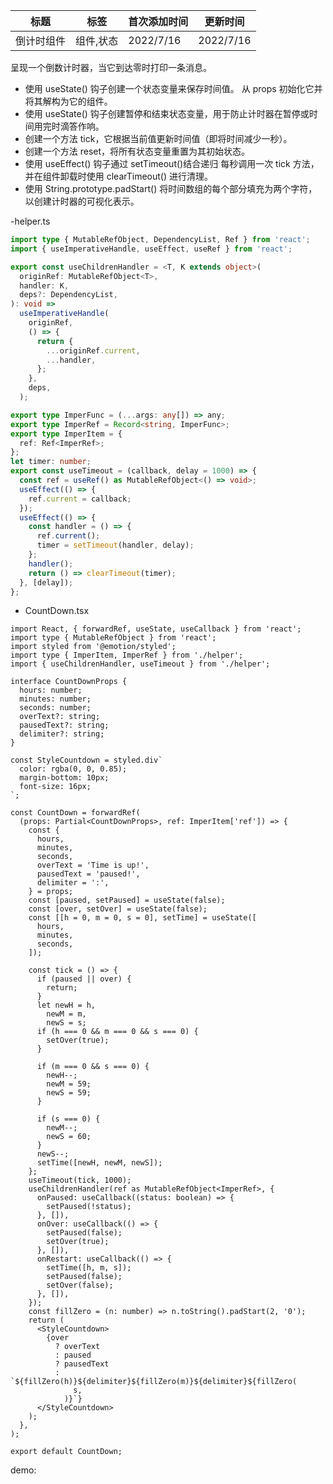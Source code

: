 | 标题       | 标签      | 首次添加时间 | 更新时间  |
| ---------- | --------- | ------------ | --------- |
| 倒计时组件 | 组件,状态 | 2022/7/16    | 2022/7/16 |

呈现一个倒数计时器，当它到达零时打印一条消息。

- 使用 useState() 钩子创建一个状态变量来保存时间值。 从 props 初始化它并将其解构为它的组件。
- 使用 useState() 钩子创建暂停和结束状态变量，用于防止计时器在暂停或时间用完时滴答作响。
- 创建一个方法 tick，它根据当前值更新时间值（即将时间减少一秒）。
- 创建一个方法 reset，将所有状态变量重置为其初始状态。
- 使用 useEffect() 钩子通过 setTimeout()结合递归 每秒调用一次 tick 方法，并在组件卸载时使用 clearTimeout() 进行清理。
- 使用 String.prototype.padStart() 将时间数组的每个部分填充为两个字符，以创建计时器的可视化表示。

-helper.ts

```ts | pure
import type { MutableRefObject, DependencyList, Ref } from 'react';
import { useImperativeHandle, useEffect, useRef } from 'react';

export const useChildrenHandler = <T, K extends object>(
  originRef: MutableRefObject<T>,
  handler: K,
  deps?: DependencyList,
): void =>
  useImperativeHandle(
    originRef,
    () => {
      return {
        ...originRef.current,
        ...handler,
      };
    },
    deps,
  );

export type ImperFunc = (...args: any[]) => any;
export type ImperRef = Record<string, ImperFunc>;
export type ImperItem = {
  ref: Ref<ImperRef>;
};
let timer: number;
export const useTimeout = (callback, delay = 1000) => {
  const ref = useRef() as MutableRefObject<() => void>;
  useEffect(() => {
    ref.current = callback;
  });
  useEffect(() => {
    const handler = () => {
      ref.current();
      timer = setTimeout(handler, delay);
    };
    handler();
    return () => clearTimeout(timer);
  }, [delay]);
};
```

- CountDown.tsx

```tsx | pure
import React, { forwardRef, useState, useCallback } from 'react';
import type { MutableRefObject } from 'react';
import styled from '@emotion/styled';
import type { ImperItem, ImperRef } from './helper';
import { useChildrenHandler, useTimeout } from './helper';

interface CountDownProps {
  hours: number;
  minutes: number;
  seconds: number;
  overText?: string;
  pausedText?: string;
  delimiter?: string;
}

const StyleCountdown = styled.div`
  color: rgba(0, 0, 0.85);
  margin-bottom: 10px;
  font-size: 16px;
`;

const CountDown = forwardRef(
  (props: Partial<CountDownProps>, ref: ImperItem['ref']) => {
    const {
      hours,
      minutes,
      seconds,
      overText = 'Time is up!',
      pausedText = 'paused!',
      delimiter = ':',
    } = props;
    const [paused, setPaused] = useState(false);
    const [over, setOver] = useState(false);
    const [[h = 0, m = 0, s = 0], setTime] = useState([
      hours,
      minutes,
      seconds,
    ]);

    const tick = () => {
      if (paused || over) {
        return;
      }
      let newH = h,
        newM = m,
        newS = s;
      if (h === 0 && m === 0 && s === 0) {
        setOver(true);
      }

      if (m === 0 && s === 0) {
        newH--;
        newM = 59;
        newS = 59;
      }

      if (s === 0) {
        newM--;
        newS = 60;
      }
      newS--;
      setTime([newH, newM, newS]);
    };
    useTimeout(tick, 1000);
    useChildrenHandler(ref as MutableRefObject<ImperRef>, {
      onPaused: useCallback((status: boolean) => {
        setPaused(!status);
      }, []),
      onOver: useCallback(() => {
        setPaused(false);
        setOver(true);
      }, []),
      onRestart: useCallback(() => {
        setTime([h, m, s]);
        setPaused(false);
        setOver(false);
      }, []),
    });
    const fillZero = (n: number) => n.toString().padStart(2, '0');
    return (
      <StyleCountdown>
        {over
          ? overText
          : paused
          ? pausedText
          : `${fillZero(h)}${delimiter}${fillZero(m)}${delimiter}${fillZero(
              s,
            )}`}
      </StyleCountdown>
    );
  },
);

export default CountDown;
```

demo:

<code src="./Demo.zh-CN.tsx"></code>
